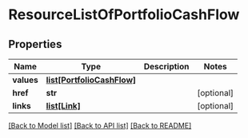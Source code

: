 # ResourceListOfPortfolioCashFlow

## Properties
Name | Type | Description | Notes
------------ | ------------- | ------------- | -------------
**values** | [**list[PortfolioCashFlow]**](PortfolioCashFlow.md) |  | 
**href** | **str** |  | [optional] 
**links** | [**list[Link]**](Link.md) |  | [optional] 

[[Back to Model list]](../README.md#documentation-for-models) [[Back to API list]](../README.md#documentation-for-api-endpoints) [[Back to README]](../README.md)


